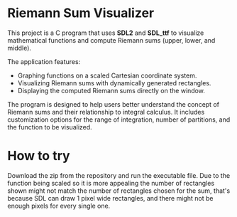 # Riemann Sum Visualizer

This project is a C program that uses **SDL2** and **SDL_ttf** to visualize mathematical functions and compute Riemann sums (upper, lower, and middle).

The application features:
- Graphing functions on a scaled Cartesian coordinate system.
- Visualizing Riemann sums with dynamically generated rectangles.
- Displaying the computed Riemann sums directly on the window.

The program is designed to help users better understand the concept of Riemann sums and their relationship to integral calculus. It includes customization options for the range of integration, number of partitions, and the function to be visualized.

# How to try

Download the zip from the repository and run the executable file. Due to the function being scaled so it is more appealing the number of rectangles shown might not match the number of rectangles chosen for the sum, that's because SDL can draw 1 pixel wide rectangles, and there might not be enough pixels for every single one.
